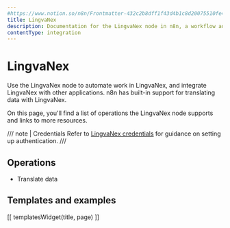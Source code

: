 ```yaml
---
#https://www.notion.so/n8n/Frontmatter-432c2b8dff1f43d4b1c8d20075510fe4
title: LingvaNex
description: Documentation for the LingvaNex node in n8n, a workflow automation platform. Includes details of operations and configuration, and links to examples and credentials information.
contentType: integration
---
```


# LingvaNex

Use the LingvaNex node to automate work in LingvaNex, and integrate LingvaNex with other applications. n8n has built-in support for translating data with LingvaNex.

On this page, you'll find a list of operations the LingvaNex node supports and links to more resources.

/// note | Credentials
Refer to [LingvaNex credentials](/integrations/builtin/credentials/lingvanex/) for guidance on setting up authentication. 
///

## Operations

- Translate data

## Templates and examples

<!-- see https://www.notion.so/n8n/Pull-in-templates-for-the-integrations-pages-37c716837b804d30a33b47475f6e3780 -->
[[ templatesWidget(title, page) ]]

